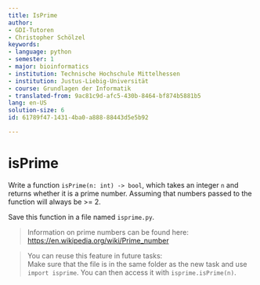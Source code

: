 ```yaml
---
title: IsPrime
author:
- GDI-Tutoren
- Christopher Schölzel
keywords:
- language: python
- semester: 1
- major: bioinformatics
- institution: Technische Hochschule Mittelhessen
- institution: Justus-Liebig-Universität
- course: Grundlagen der Informatik
- translated-from: 9ac81c9d-afc5-430b-8464-bf874b5881b5
lang: en-US
solution-size: 6
id: 61789f47-1431-4ba0-a888-88443d5e5b92

---
```

# isPrime

Write a function `isPrime(n: int) -> bool`, which takes an integer `n` and returns whether it is a prime number. Assuming that numbers passed to the function will always be >= 2.

Save this function in a file named `isprime.py`.

> Information on prime numbers can be found here: https://en.wikipedia.org/wiki/Prime_number

> You can reuse this feature in future tasks:\
> Make sure that the file is in the same folder as the new task and use `import isprime`.
> You can then access it with `isprime.isPrime(n)`.
